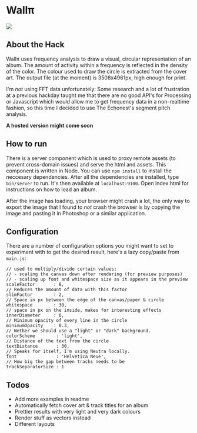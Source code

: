 # Wallπ
![](https://dl.dropbox.com/u/4905073/web%20UI.png)

## About the Hack
Wallπ uses frequency analysis to draw a visual, circular representation of an album. The amount of activity within a frequency is reflected in the density of the color. The colour used to draw the circle is extracted from the cover art. The output file (at the moment) is 3508x4961px, high enough for print.

I'm _not_ using FFT data unfortunately: Some research and a lot of frustration at a previous hackday taught me that there are no good API's for Processing or Javascript which would allow me to get frequency data in a non-realtime fashion, so this time I decided to use The Echonest's segment pitch analysis.

**A hosted version might come soon**

## How to run
There is a server component which is used to proxy remote assets (to prevent cross-domain issues) and serve the html and assets. This component is written in Node. You can use `npm install` to install the neccesary dependencies. After all the dependencies are installed, type `bin/server` to run. It's then available at `localhost:9100`. Open index.html for instructions on how to load an album.

After the image has loading, your browser might crash a lot, the only way to export the image that I found to _not_ crash the browser is by copying the image and pasting it in Photoshop or a similar application.

## Configuration
There are a number of configuration options you might want to set to experiment with to get the desired result, here's a lazy copy/paste from `main.js`:

    // used to multiply/divide certain values:
    // - scaling the canvas down after rendering (for preview purposes)
    // - scaling up font and whitespace size as it appears in the preview
    scaleFactor       : 8,
    // Reduces the amount of data with this factor
    slimFactor        : 2,
    // Space in px between the edge of the canvas/paper & circle
    whitespace        : 30,
    // space in px on the inside, makes for interesting effects
    innerDiameter     : 0,
    // Minimum opacity of every line in the circle
    minimumOpacity    : 0.3,
    // Wether we should use a "light" or "dark" background.
    colorScheme        : 'light',
    // Distance of the text from the circle
    textDistance       : 30,
    // Speaks for itself, I'm using Neutra locally.
    font               : 'Helvetica Neue',
    // How big the gap between tracks needs to be
    trackSeparatorSize : 1


## Todos
-  Add more examples in readme
-  Automatically fetch cover art & track titles for an album
-  Prettier results with very light and very dark colours
-  Render stuff as vectors instead
-  Different layouts
